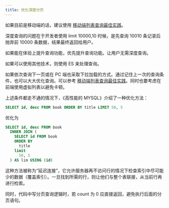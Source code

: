 ```yaml
---
title: 优化深度分页
---
```


如果目前是移动端的话，建议使用 [移动端列表查询最佳实践](https://segmentfault.com/a/1190000022549636)。

深度查询的问题在于开发者使用 limit 10000,10 时候，是先查询  10010 条记录后抛弃前 10000 条数据，结果最终返回给用户。

如果能在体验上提升查询功能，优先提升查询功能。让用户无需深度查询。

如果可以使用其他技术，则使用 ES 来处理查询。

如果依次查询下一页或在 PC 端也采取下拉加载的方式。通过记住上一次的查询条件，也可以大大优化查询。可以参考 [移动端列表查询最佳实践](https://segmentfault.com/a/1190000022549636)。同时也要考虑在前端使用虚拟列表以避免卡顿。

上述条件都走不通的情况下，《高性能的 MYSQL》介绍了一种优化方法：

```SQL
SELECT id, desc FROM book ORDER BY title LIMIT 50, 5
```

优化为


```SQL
SELECT id, desc FROM book
  INNER JOIN (
    SELECT id FROM book
    ORDER BY
      title
    limit
      50, 5
  ) AS lim USING (id)
```

这种方法被称为“延迟连接”，它允许服务器再不访问行的情况下检查索引中尽可能少的数据（覆盖索引）。一旦找到所需的行，则让他们与整个表联接，从当前行再进行检索。

同时，代码中写分页查询逻辑时，若 count 为 0 应直接返回，避免执行后面的分页语句。

